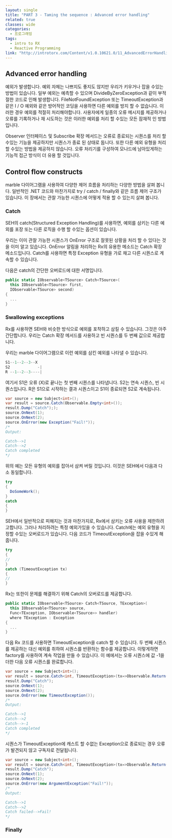 ```yaml
---
layout: single
title: "PART 3 - Taming the sequence : Advanced error handling"
related: true
classes: wide
categories: 
  - 프로그래밍
tags:
  - intro to RX
  - Reactive Programming
link: "http://introtorx.com/Content/v1.0.10621.0/11_AdvancedErrorHandling.html"
---
```


## Advanced error handling

예외가 발생합니다. 예외 자체는 나쁘지도 좋지도 않지만 우리가 키우거나 잡을 수있는 방법이 있습니다. 일부 예외는 예측할 수 있으며 DivideByZeroException과 같이 부적절한 코드로 인해 발생합니다. FileNotFoundException 또는 TimeoutException과 같은 I / O 예외와 같은 방어적인 코딩을 사용하면 다른 예외를 방지 할 수 없습니다. 이러한 경우 예외를 적절히 처리해야합니다. 사용자에게 일종의 오류 메시지를 제공하거나 오류를 기록하거나 재 시도하는 것은 이러한 예외를 처리 할 수있는 모든 잠재적 인 방법입니다.

Observer<T> 인터페이스 및 Subscribe 확장 메서드는 오류로 종료되는 시퀀스를 처리 할 수있는 기능을 제공하지만 시퀀스가 종료 된 상태로 둡니다. 또한 다른 예외 유형을 처리 할 수있는 방법을 제공하지 않습니다. 오류 처리기를 구성하여 모나드에 남아있게하는 기능적 접근 방식이 더 유용 할 것입니다.

## Control flow constructs

marble 다이어그램을 사용하여 다양한 제어 흐름을 처리하는 다양한 방법을 살펴 봅니다. 일반적인 .NET 코드와 마찬가지로 try / catch / finally와 같은 흐름 제어 구조가 있습니다. 이 장에서는 관찰 가능한 시퀀스에 어떻게 적용 할 수 있는지 살펴 봅니다.

### Catch

SEH의 catch(Structured Exception Handling)를 사용하면, 예외를 삼키는 다른 예외를 포장 또는 다른 로직을 수행 할 수있는 옵션이 있습니다.

우리는 이미 관찰 가능한 시퀀스가 OnError 구조로 잘못된 상황을 처리 할 수 있다는 것을 이미 알고 있습니다. OnError 알림을 처리하는 Rx의 유용한 메소드는 Catch 확장 메소드입니다. Catch를 사용하면 특정 Exception 유형을 가로 채고 다른 시퀀스로 계속할 수 있습니다.

다음은 catch의 간단한 오버로드에 대한 서명입니다.

``` csharp
public static IObservable<TSource> Catch<TSource>(
  this IObservable<TSource> first,
  IObservable<TSource> second)
{
  ...
}
```

### Swallowing exceptions

Rx를 사용하면 SEH와 비슷한 방식으로 예외를 포착하고 삼킬 수 있습니다. 그것은 아주 간단합니다. 우리는 Catch 확장 메서드를 사용하고 빈 시퀀스를 두 번째 값으로 제공합니다.

우리는 marble 다이어그램으로 이런 예외를 삼킨 예외를 나타낼 수 있습니다.

``` csharp
S1--1--2--3--X
S2            -|
R --1--2--3----|
```

여기서 S1은 오류 (X)로 끝나는 첫 번째 시퀀스를 나타냅니다. S2는 연속 시퀀스, 빈 시퀀스입니다. R은 S1으로 시작하는 결과 시퀀스이고 S1이 종료되면 S2로 계속됩니다.

``` csharp
var source = new Subject<int>();
var result = source.Catch(Observable.Empty<int>());
result.Dump("Catch"););
source.OnNext(1);
source.OnNext(2);
source.OnError(new Exception("Fail!"));
/*
Output:

Catch-->1
Catch-->2
Catch completed
*/
```

위의 예는 모든 유형의 예외를 잡아서 삼켜 버릴 것입니다. 이것은 SEH에서 다음과 다소 동일합니다.

``` csharp
try
{
  DoSomeWork();
}
catch
{
}
```

SEH에서 일반적으로 피해지는 것과 마찬가지로, Rx에서 삼키는 오류 사용을 제한하려고합니다. 그러나 처리하려는 특정 예외가있을 수 있습니다. Catch에는 예외 유형을 지정할 수있는 오버로드가 있습니다. 다음 코드가 TimeoutException을 잡을 수있게 해줍니다.

``` csharp
try
{
//
}
catch (TimeoutException tx)
{
//
}
```

Rx는 또한이 문제를 해결하기 위해 Catch의 오버로드를 제공합니다.

``` csharp
public static IObservable<TSource> Catch<TSource, TException>(
  this IObservable<TSource> source,
  Func<TException, IObservable<TSource>> handler)
  where TException : Exception
{
  ...
}
```

다음 Rx 코드를 사용하면 TimeoutException을 catch 할 수 있습니다. 두 번째 시퀀스를 제공하는 대신 예외를 취하여 시퀀스를 반환하는 함수를 제공합니다. 이렇게하면 factory를 사용하여 계속 작업을 만들 수 있습니다. 이 예에서는 오류 시퀀스에 값 -1을 더한 다음 오류 시퀀스를 완료합니다.

``` csharp
var source = new Subject<int>();
var result = source.Catch<int, TimeoutException>(tx=>Observable.Return(-1));
result.Dump("Catch");
source.OnNext(1);
source.OnNext(2);
source.OnError(new TimeoutException());
/*
Output:

Catch-->1
Catch-->2
Catch-->-1
Catch completed
*/
```

시퀀스가 TimeoutException에 캐스트 할 수없는 Exception으로 종료되는 경우 오류가 발견되지 않고 구독자로 전달됩니다.

``` csharp
var source = new Subject<int>();
var result = source.Catch<int, TimeoutException>(tx=>Observable.Return(-1));
result.Dump("Catch");
source.OnNext(1);
source.OnNext(2);
source.OnError(new ArgumentException("Fail!"));
/*
Output:

Catch-->1
Catch-->2
Catch failed-->Fail!
*/
```

### Finally

